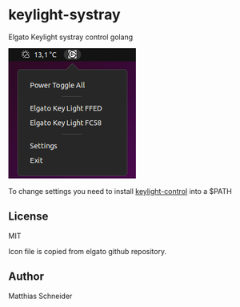 # keylight-systray

Elgato Keylight systray control golang

![keylight-systray](/screenshot.png)

To change settings you need to install [keylight-control](https://github.com/mschneider82/keylight-control) into a $PATH
## License

MIT

Icon file is copied from elgato github repository.

## Author

Matthias Schneider